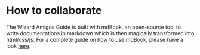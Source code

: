 # How to collaborate

The Wizard Amigos Guide is built with mdBook, an open-source tool to write documentations in markdown which is then magically transformed into html/css/js.
For a complete guide on how to use mdBook, please have a look [here](https://rust-lang-nursery.github.io).